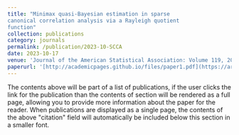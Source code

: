 ```yaml
---
title: "Minimax quasi-Bayesian estimation in sparse
canonical correlation analysis via a Rayleigh quotient
function"
collection: publications
category: journals
permalink: /publication/2023-10-SCCA
date: 2023-10-17
venue: 'Journal of the American Statistical Association: Volume 119, 2024 - Issue 548'
paperurl: '[http://academicpages.github.io/files/paper1.pdf](https://arxiv.org/pdf/2010.08627)'
---
```

The contents above will be part of a list of publications, if the user clicks the link for the publication than the contents of section will be rendered as a full page, allowing you to provide more information about the paper for the reader. When publications are displayed as a single page, the contents of the above "citation" field will automatically be included below this section in a smaller font.
